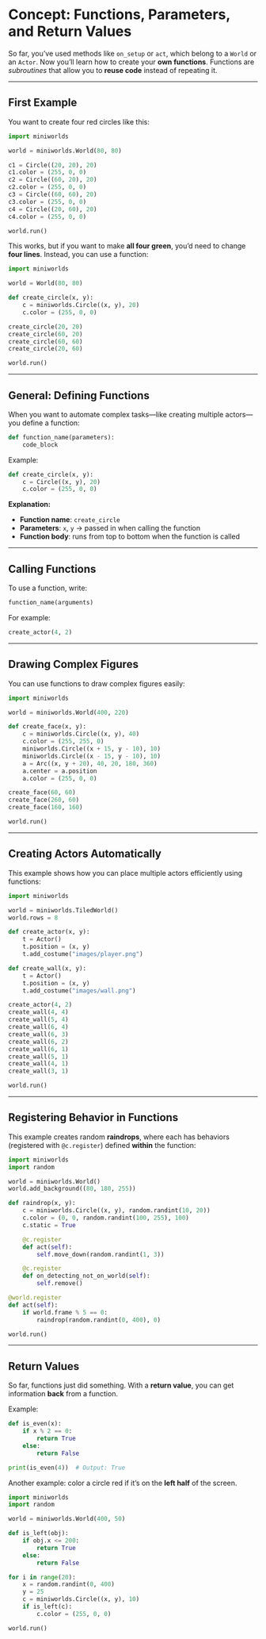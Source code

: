 # Concept: Functions, Parameters, and Return Values

So far, you’ve used methods like `on_setup` or `act`, which belong to a `World` or an `Actor`.
Now you’ll learn how to create your **own functions**. Functions are *subroutines* that allow you to **reuse code** instead of repeating it.

---

## First Example

You want to create four red circles like this:

```python
import miniworlds 

world = miniworlds.World(80, 80)

c1 = Circle((20, 20), 20)
c1.color = (255, 0, 0)
c2 = Circle((60, 20), 20)
c2.color = (255, 0, 0)
c3 = Circle((60, 60), 20)
c3.color = (255, 0, 0)
c4 = Circle((20, 60), 20)
c4.color = (255, 0, 0)

world.run()
```

This works, but if you want to make **all four green**, you’d need to change **four lines**.
Instead, you can use a function:

```python
import miniworlds 

world = World(80, 80)

def create_circle(x, y):
    c = miniworlds.Circle((x, y), 20)
    c.color = (255, 0, 0)

create_circle(20, 20)
create_circle(60, 20)
create_circle(60, 60)
create_circle(20, 60)

world.run()
```

---

## General: Defining Functions

When you want to automate complex tasks—like creating multiple actors—you define a function:

```python
def function_name(parameters):
    code_block
```

Example:

```python
def create_circle(x, y):
    c = Circle((x, y), 20)
    c.color = (255, 0, 0)
```

**Explanation:**

* **Function name**: `create_circle`
* **Parameters**: `x`, `y` → passed in when calling the function
* **Function body**: runs from top to bottom when the function is called

---

## Calling Functions

To use a function, write:

```python
function_name(arguments)
```

For example:

```python
create_actor(4, 2)
```

---

## Drawing Complex Figures

You can use functions to draw complex figures easily:

```python
import miniworlds 

world = miniworlds.World(400, 220)

def create_face(x, y):
    c = miniworlds.Circle((x, y), 40)
    c.color = (255, 255, 0)
    miniworlds.Circle((x + 15, y - 10), 10)
    miniworlds.Circle((x - 15, y - 10), 10)
    a = Arc((x, y + 20), 40, 20, 180, 360)
    a.center = a.position
    a.color = (255, 0, 0)

create_face(60, 60)
create_face(260, 60)
create_face(160, 160)

world.run()
```

---

## Creating Actors Automatically

This example shows how you can place multiple actors efficiently using functions:

```python
import miniworlds 

world = miniworlds.TiledWorld()
world.rows = 8

def create_actor(x, y):
    t = Actor()
    t.position = (x, y)
    t.add_costume("images/player.png")

def create_wall(x, y):
    t = Actor()
    t.position = (x, y)
    t.add_costume("images/wall.png")

create_actor(4, 2)
create_wall(4, 4)
create_wall(5, 4)
create_wall(6, 4)
create_wall(6, 3)
create_wall(6, 2)
create_wall(6, 1)
create_wall(5, 1)
create_wall(4, 1)
create_wall(3, 1)

world.run()
```

---

## Registering Behavior in Functions

This example creates random **raindrops**, where each has behaviors (registered with `@c.register`) defined **within** the function:

```python
import miniworlds 
import random

world = miniworlds.World()
world.add_background((80, 180, 255))

def raindrop(x, y):
    c = miniworlds.Circle((x, y), random.randint(10, 20))
    c.color = (0, 0, random.randint(100, 255), 100)
    c.static = True

    @c.register
    def act(self):
        self.move_down(random.randint(1, 3))

    @c.register
    def on_detecting_not_on_world(self):
        self.remove()

@world.register
def act(self):
    if world.frame % 5 == 0:
        raindrop(random.randint(0, 400), 0)

world.run()
```

---

## Return Values

So far, functions just did something.
With a **return value**, you can get information **back** from a function.

Example:

```python
def is_even(x):
    if x % 2 == 0:
        return True
    else:
        return False

print(is_even(4))  # Output: True
```

Another example: color a circle red if it’s on the **left half** of the screen.

```python
import miniworlds 
import random

world = miniworlds.World(400, 50)

def is_left(obj):
    if obj.x <= 200:
        return True
    else:
        return False

for i in range(20):
    x = random.randint(0, 400)
    y = 25
    c = miniworlds.Circle((x, y), 10)
    if is_left(c):
        c.color = (255, 0, 0)

world.run()
```